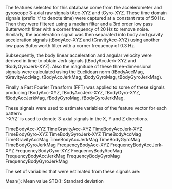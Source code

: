The features selected for this database come from the accelerometer and gyroscope 3-axial raw signals tAcc-XYZ and tGyro-XYZ. 
These time domain signals (prefix 't' to denote time) were captured at a constant rate of 50 Hz. 
Then they were filtered using a median filter and a 3rd order low pass Butterworth filter with a corner frequency of 20 Hz to remove noise. 
Similarly, the acceleration signal was then separated into body and gravity acceleration signals (tBodyAcc-XYZ and tGravityAcc-XYZ) using another low pass Butterworth filter with a corner frequency of 0.3 Hz. 

Subsequently, the body linear acceleration and angular velocity were derived in time to obtain Jerk signals (tBodyAccJerk-XYZ and tBodyGyroJerk-XYZ). 
Also the magnitude of these three-dimensional signals were calculated using the Euclidean norm (tBodyAccMag, tGravityAccMag, tBodyAccJerkMag, tBodyGyroMag, tBodyGyroJerkMag). 

Finally a Fast Fourier Transform (FFT) was applied to some of these signals producing fBodyAcc-XYZ, fBodyAccJerk-XYZ, fBodyGyro-XYZ, fBodyAccJerkMag, 
fBodyGyroMag, fBodyGyroJerkMag. 


These signals were used to estimate variables of the feature vector for each pattern:  
'-XYZ' is used to denote 3-axial signals in the X, Y and Z directions.

TimeBodyAcc-XYZ
TimeGravityAcc-XYZ
TimeBodyAccJerk-XYZ
TimeBodyGyro-XYZ
TimeBodyGyroJerk-XYZ
TimeBodyAccMag
TimeGravityAccMag
TimeBodyAccJerkMag
TimeBodyGyroMag
TimeBodyGyroJerkMag
FrequencyBodyAcc-XYZ
FrequencyBodyAccJerk-XYZ
FrequencyBodyGyro-XYZ
FrequencyBodyAccMag
FrequencyBodyAccJerkMag
FrequencyBodyGyroMag
FrequencyBodyGyroJerkMag

The set of variables that were estimated from these signals are: 

Mean(): Mean value
STD(): Standard deviation

